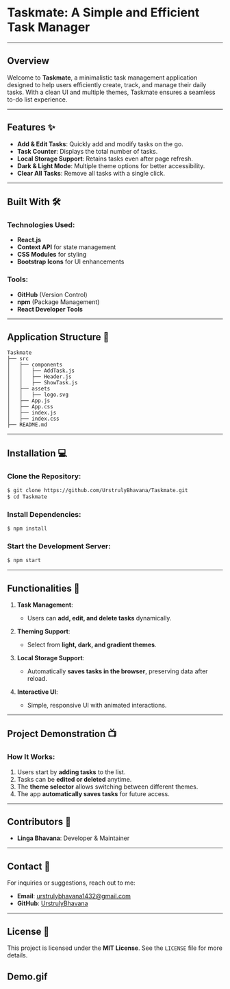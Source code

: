 
# Taskmate: A Simple and Efficient Task Manager

---

## Overview

Welcome to **Taskmate**, a minimalistic task management application designed to help users efficiently create, track, and manage their daily tasks. With a clean UI and multiple themes, Taskmate ensures a seamless to-do list experience.

---

## Features ✨

- **Add & Edit Tasks**: Quickly add and modify tasks on the go.
- **Task Counter**: Displays the total number of tasks.
- **Local Storage Support**: Retains tasks even after page refresh.
- **Dark & Light Mode**: Multiple theme options for better accessibility.
- **Clear All Tasks**: Remove all tasks with a single click.

---

## Built With 🛠️

### Technologies Used:

- **React.js**
- **Context API** for state management
- **CSS Modules** for styling
- **Bootstrap Icons** for UI enhancements

### Tools:

- **GitHub** (Version Control)
- **npm** (Package Management)
- **React Developer Tools**

---

## Application Structure 📁

```
Taskmate
├── src
│   ├── components
│   │   ├── AddTask.js
│   │   ├── Header.js
│   │   ├── ShowTask.js
│   ├── assets
│   │   ├── logo.svg
│   ├── App.js
│   ├── App.css
│   ├── index.js
│   ├── index.css
├── README.md
```

---

## Installation 💻

### Clone the Repository:
```bash
$ git clone https://github.com/UrstrulyBhavana/Taskmate.git
$ cd Taskmate
```

### Install Dependencies:
```bash
$ npm install
```

### Start the Development Server:
```bash
$ npm start
```

---

## Functionalities 📝

1. **Task Management**:
   - Users can **add, edit, and delete tasks** dynamically.

2. **Theming Support**:
   - Select from **light, dark, and gradient themes**.

3. **Local Storage Support**:
   - Automatically **saves tasks in the browser**, preserving data after reload.

4. **Interactive UI**:
   - Simple, responsive UI with animated interactions.

---

## Project Demonstration 📺

### How It Works:
1. Users start by **adding tasks** to the list.
2. Tasks can be **edited or deleted** anytime.
3. The **theme selector** allows switching between different themes.
4. The app **automatically saves tasks** for future access.

---

## Contributors 👥

- **Linga Bhavana**: Developer & Maintainer

---

## Contact 📧

For inquiries or suggestions, reach out to me:

- **Email**: urstrulybhavana1432@gmail.com
- **GitHub**: [UrstrulyBhavana](https://github.com/UrstrulyBhavana)

---

## License 📄

This project is licensed under the **MIT License**. See the `LICENSE` file for more details.

## Demo.gif 


